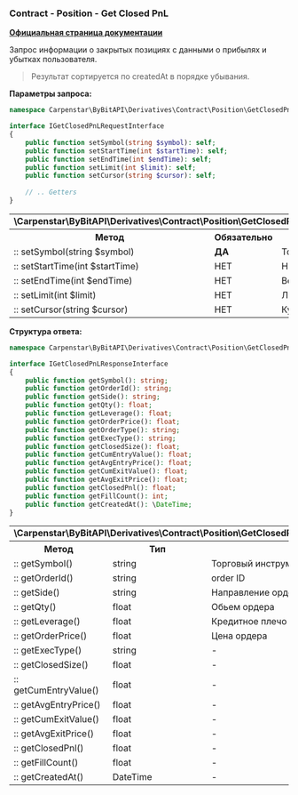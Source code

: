 ### Contract - Position - Get Closed PnL
<b>[Официальная страница документации](https://bybit-exchange.github.io/docs/derivatives/contract/closepnl)</b>

<p>Запрос информации о закрытых позициях с данными о прибылях и убытках пользователя.</p>

> Результат сортируется по createdAt в порядке убывания.

<p><b>Параметры запроса:</b></p>

```php
namespace Carpenstar\ByBitAPI\Derivatives\Contract\Position\GetClosedPnL\Interfaces;

interface IGetClosedPnLRequestInterface
{
    public function setSymbol(string $symbol): self;
    public function setStartTime(int $startTime): self;
    public function setEndTime(int $endTime): self;
    public function setLimit(int $limit): self;
    public function setCursor(string $cursor): self;
    
    // .. Getters
}
```

<table style="width: 100%">
  <tr>
    <td colspan="3" style="text-align: left">
      <b>\Carpenstar\ByBitAPI\Derivatives\Contract\Position\GetClosedPnL\Interfaces\IGetClosedPnLRequestInterface</b>
    </td>
  </tr>
  <tr>
    <th style="width: 45%; text-align: center">Метод</th>
    <th style="width: 5%; text-align: center">Обязательно</th>
    <th style="width: 50%; text-align: center">Описание</th>
  </tr>
  <tr>
    <td>:: setSymbol(string $symbol)</td>
    <td><b>ДА</b></td>
    <td>Торговый инструмент</td>
  </tr>
  <tr>
    <td>:: setStartTime(int $startTime)</td>
    <td>НЕТ</td>
    <td>Нижняя граница даты от которой брать записи</td>
  </tr>
  <tr>
    <td>:: setEndTime(int $endTime)</td>
    <td>НЕТ</td>
    <td>Верхняя граница даты от которой брать записи</td>
  </tr>
  <tr>
    <td>:: setLimit(int $limit)</td>
    <td>НЕТ</td>
    <td>Лимит записей на запрос</td>
  </tr>
  <tr>
    <td>:: setCursor(string $cursor)</td>
    <td>НЕТ</td>
    <td>Курсор следующей страницы</td>
  </tr>
</table>

<p><b>Структура ответа:</b></p>

```php
namespace Carpenstar\ByBitAPI\Derivatives\Contract\Position\GetClosedPnL\Interfaces;

interface IGetClosedPnLResponseInterface
{
    public function getSymbol(): string;
    public function getOrderId(): string;
    public function getSide(): string;
    public function getQty(): float;
    public function getLeverage(): float;
    public function getOrderPrice(): float;
    public function getOrderType(): string;
    public function getExecType(): string;
    public function getClosedSize(): float;
    public function getCumEntryValue(): float;
    public function getAvgEntryPrice(): float;
    public function getCumExitValue(): float;
    public function getAvgExitPrice(): float;
    public function getClosedPnl(): float;
    public function getFillCount(): int;
    public function getCreatedAt(): \DateTime;
}
```
<table style="width: 100%">
  <tr>
    <td colspan="3">
      <b>\Carpenstar\ByBitAPI\Derivatives\Contract\Position\GetClosedPnL\Interfaces\IGetClosedPnLResponseInterface</b>
    </td>
  </tr>
  <tr>
    <th style="width: 20%; text-align: center">Метод</th>
    <th style="width: 20%; text-align: center">Тип</th>
    <th style="width: 60%; text-align: center">Описание</th>
  </tr>
  <tr>
    <td>:: getSymbol()</td>
    <td>string</td>
    <td>Торговый инструмент</td>
  </tr>
  <tr>
    <td>:: getOrderId()</td>
    <td>string</td>
    <td>order ID</td>
  </tr>
  <tr>
    <td>:: getSide()</td>
    <td>string</td>
    <td>Направление ордера</td>
  </tr>
  <tr>
    <td>:: getQty()</td>
    <td>float</td>
    <td>Обьем ордера</td>
  </tr>
  <tr>
    <td>:: getLeverage()</td>
    <td>float</td>
    <td>Кредитное плечо</td>
  </tr>
  <tr>
    <td>:: getOrderPrice()</td>
    <td>float</td>
    <td>Цена ордера</td>
  </tr>
  <tr>
    <td>:: getExecType()</td>
    <td>string</td>
    <td> - </td>
  </tr>
  <tr>
    <td>:: getClosedSize()</td>
    <td>float</td>
    <td> - </td>
  </tr>
  <tr>
    <td>:: getCumEntryValue()</td>
    <td>float</td>
    <td> - </td>
  </tr>
  <tr>
    <td>:: getAvgEntryPrice()</td>
    <td>float</td>
    <td> - </td>
  </tr>
  <tr>
    <td>:: getCumExitValue()</td>
    <td>float</td>
    <td> - </td>
  </tr>
  <tr>
    <td>:: getAvgExitPrice()</td>
    <td>float</td>
    <td> - </td>
  </tr>
  <tr>
    <td>:: getClosedPnl()</td>
    <td>float</td>
    <td> - </td>
  </tr>
  <tr>
    <td>:: getFillCount()</td>
    <td>float</td>
    <td> - </td>
  </tr>
  <tr>
    <td>:: getCreatedAt()</td>
    <td>DateTime</td>
    <td> - </td>
  </tr>
</table>